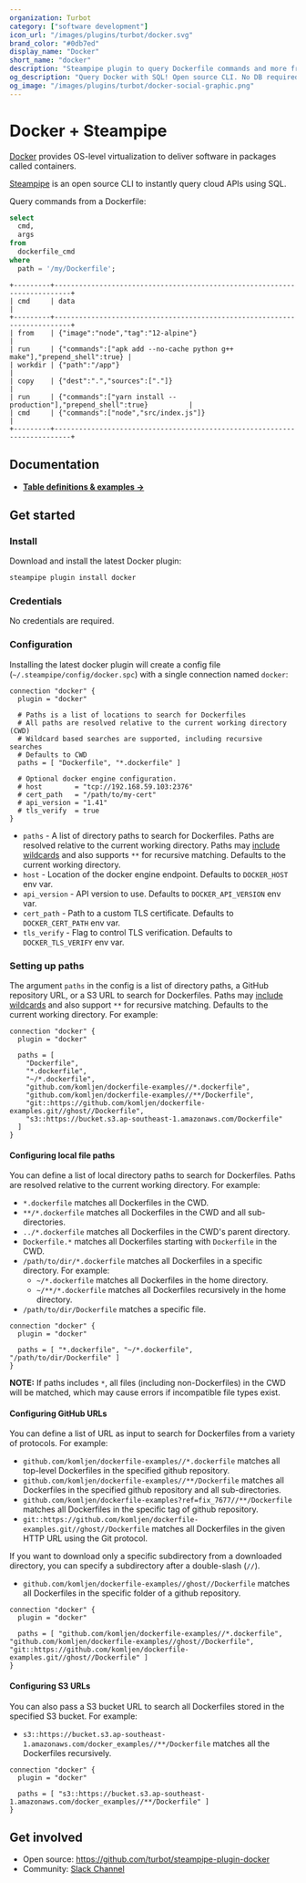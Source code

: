 ```yaml
---
organization: Turbot
category: ["software development"]
icon_url: "/images/plugins/turbot/docker.svg"
brand_color: "#0db7ed"
display_name: "Docker"
short_name: "docker"
description: "Steampipe plugin to query Dockerfile commands and more from Docker."
og_description: "Query Docker with SQL! Open source CLI. No DB required."
og_image: "/images/plugins/turbot/docker-social-graphic.png"
---
```


# Docker + Steampipe

[Docker](https://docker.com) provides OS-level virtualization to deliver software in packages called containers.

[Steampipe](https://steampipe.io) is an open source CLI to instantly query cloud APIs using SQL.

Query commands from a Dockerfile:

```sql
select
  cmd,
  args
from
  dockerfile_cmd
where
  path = '/my/Dockerfile';
```

```
+---------+--------------------------------------------------------------------------+
| cmd     | data                                                                     |
+---------+--------------------------------------------------------------------------+
| from    | {"image":"node","tag":"12-alpine"}                                       |
| run     | {"commands":["apk add --no-cache python g++ make"],"prepend_shell":true} |
| workdir | {"path":"/app"}                                                          |
| copy    | {"dest":".","sources":["."]}                                             |
| run     | {"commands":["yarn install --production"],"prepend_shell":true}          |
| cmd     | {"commands":["node","src/index.js"]}                                     |
+---------+--------------------------------------------------------------------------+
```

## Documentation

- **[Table definitions & examples →](/plugins/turbot/docker/tables)**

## Get started

### Install

Download and install the latest Docker plugin:

```bash
steampipe plugin install docker
```

### Credentials

No credentials are required.

### Configuration

Installing the latest docker plugin will create a config file (`~/.steampipe/config/docker.spc`) with a single connection named `docker`:

```hcl
connection "docker" {
  plugin = "docker"

  # Paths is a list of locations to search for Dockerfiles
  # All paths are resolved relative to the current working directory (CWD)
  # Wildcard based searches are supported, including recursive searches
  # Defaults to CWD
  paths = [ "Dockerfile", "*.dockerfile" ]

  # Optional docker engine configuration.
  # host        = "tcp://192.168.59.103:2376"
  # cert_path   = "/path/to/my-cert"
  # api_version = "1.41"
  # tls_verify  = true
}
```

- `paths` - A list of directory paths to search for Dockerfiles. Paths are resolved relative to the current working directory. Paths may [include wildcards](https://pkg.go.dev/path/filepath#Match) and also supports `**` for recursive matching. Defaults to the current working directory.
- `host` - Location of the docker engine endpoint. Defaults to `DOCKER_HOST` env var.
- `api_version` - API version to use. Defaults to `DOCKER_API_VERSION` env var.
- `cert_path` - Path to a custom TLS certificate. Defaults to `DOCKER_CERT_PATH` env var.
- `tls_verify` - Flag to control TLS verification. Defaults to `DOCKER_TLS_VERIFY` env var.

### Setting up paths

The argument `paths` in the config is a list of directory paths, a GitHub repository URL, or a S3 URL to search for Dockerfiles. Paths may [include wildcards](https://pkg.go.dev/path/filepath#Match) and also support `**` for recursive matching. Defaults to the current working directory. For example:

```hcl
connection "docker" {
  plugin = "docker"

  paths = [
    "Dockerfile",
    "*.dockerfile",
    "~/*.dockerfile",
    "github.com/komljen/dockerfile-examples//*.dockerfile",
    "github.com/komljen/dockerfile-examples//**/Dockerfile",
    "git::https://github.com/komljen/dockerfile-examples.git//ghost//Dockerfile",
    "s3::https://bucket.s3.ap-southeast-1.amazonaws.com/Dockerfile"
  ]
}
```

#### Configuring local file paths

You can define a list of local directory paths to search for Dockerfiles. Paths are resolved relative to the current working directory. For example:

- `*.dockerfile` matches all Dockerfiles in the CWD.
- `**/*.dockerfile` matches all Dockerfiles in the CWD and all sub-directories.
- `../*.dockerfile` matches all Dockerfiles in the CWD's parent directory.
- `Dockerfile.*` matches all Dockerfiles starting with `Dockerfile` in the CWD.
- `/path/to/dir/*.dockerfile` matches all Dockerfiles in a specific directory. For example:
  - `~/*.dockerfile` matches all Dockerfiles in the home directory.
  - `~/**/*.dockerfile` matches all Dockerfiles recursively in the home directory.
- `/path/to/dir/Dockerfile` matches a specific file.

```hcl
connection "docker" {
  plugin = "docker"

  paths = [ "*.dockerfile", "~/*.dockerfile", "/path/to/dir/Dockerfile" ]
}
```

**NOTE:** If paths includes `*`, all files (including non-Dockerfiles) in the CWD will be matched, which may cause errors if incompatible file types exist.

#### Configuring GitHub URLs

You can define a list of URL as input to search for Dockerfiles from a variety of protocols. For example:

- `github.com/komljen/dockerfile-examples//*.dockerfile` matches all top-level Dockerfiles in the specified github repository.
- `github.com/komljen/dockerfile-examples//**/Dockerfile` matches all Dockerfiles in the specified github repository and all sub-directories.
- `github.com/komljen/dockerfile-examples?ref=fix_7677//**/Dockerfile` matches all Dockerfiles in the specific tag of github repository.
- `git::https://github.com/komljen/dockerfile-examples.git//ghost//Dockerfile` matches all Dockerfiles in the given HTTP URL using the Git protocol.

If you want to download only a specific subdirectory from a downloaded directory, you can specify a subdirectory after a double-slash (`//`).

- `github.com/komljen/dockerfile-examples//ghost//Dockerfile` matches all Dockerfiles in the specific folder of a github repository.

```hcl
connection "docker" {
  plugin = "docker"

  paths = [ "github.com/komljen/dockerfile-examples//*.dockerfile", "github.com/komljen/dockerfile-examples//ghost//Dockerfile", "git::https://github.com/komljen/dockerfile-examples.git//ghost//Dockerfile" ]
}
```

#### Configuring S3 URLs

You can also pass a S3 bucket URL to search all Dockerfiles stored in the specified S3 bucket. For example:

- `s3::https://bucket.s3.ap-southeast-1.amazonaws.com/docker_examples//**/Dockerfile` matches all the Dockerfiles recursively.

```hcl
connection "docker" {
  plugin = "docker"

  paths = [ "s3::https://bucket.s3.ap-southeast-1.amazonaws.com/docker_examples//**/Dockerfile" ]
}
```

## Get involved

- Open source: https://github.com/turbot/steampipe-plugin-docker
- Community: [Slack Channel](https://steampipe.io/community/join)
